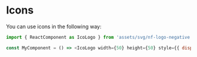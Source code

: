 # Icons

You can use icons in the following way:

```js
import { ReactComponent as IcoLogo } from 'assets/svg/nf-logo-negative.svg';

const MyComponent = () => <IcoLogo width={50} height={50} style={{ display: 'block' }} />;

```
